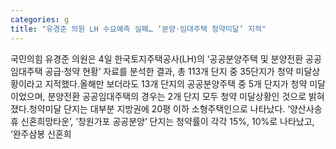 ```yaml
---
categories: g
title: "유경준 의원 LH 수요예측 실패… ‘분양·임대주택 청약미달’ 지적"
---
```

국민의힘 유경준 의원은 4일 한국토지주택공사(LH)의 ‘공공분양주택 및 분양전환 공공임대주택 공급·청약 현황’ 자료를 분석한 결과, 총 113개 단지 중 35단지가 청약 미달상황이라고 지적했다.올해만 보더라도 13개 단지의 공공분양주택 중 5개 단지가 청약 미달이었으며, 분양전환 공공임대주택의 경우는 2개 단지 모두 청약 미달상황인 것으로 밝혀졌다.청약미달 단지는 대부분 지방권에 20평 이하 소형주택인으로 나타났다. ‘양산사송휴 신혼희망타운’, ‘창원가포 공공분양’ 단지는 청약률이 각각 15%, 10%로 나타났고, ‘완주삼봉 신혼희